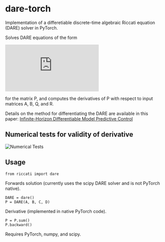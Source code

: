 # dare-torch

Implementation of a differetiable discrete-time algebraic Riccati equation (DARE) solver in PyTorch.

Solves DARE equations of the form

![equation](https://latex.codecogs.com/svg.latex?P%20%3D%20A%5E%5Ctop%20P%20A%20-%20A%5E%5Ctop%20P%20B%20%28%20R%20&plus;%20B%5E%5Ctop%20P%20B%20%29%5E%7B-1%7D%20B%5E%5Ctop%20P%20A%20&plus;%20Q)

for the matrix P, and computes the derivatives of P with respect to input matrices A, B, Q, and R.

Details on the method for differentiating the DARE are available in this paper: [Infinite-Horizon Differentiable Model Predictive Control](https://arxiv.org/pdf/2001.02244.pdf)

## Numerical tests for validity of derivative

![Numerical Tests](https://github.com/sebastian-east/dare-torch/workflows/Numerical%20Tests/badge.svg?branch=main)

## Usage
```
from riccati import dare
```
Forwards solution (currently uses the scipy DARE solver and is not PyTorch native).
```
DARE = dare()
P = DARE(A, B, C, D)
```
Derivative (implemented in native PyTorch code).
```
P = P.sum()
P.backward()
```
Requires PyTorch, numpy, and scipy.

